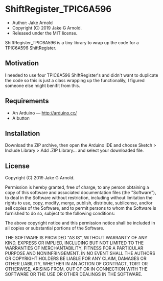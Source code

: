 ShiftRegister_TPIC6A596
======

* Author: Jake Arnold 
* Copyright (C) 2019 Jake G Arnold.
* Released under the MIT license.

ShiftRegister_TPIC6A596 is a tiny library to wrap up the code for a TPIC6A596 ShiftRegister.

Motivation
----------
I needed to use four TPIC6A596 ShiftRegister's and didn't want to duplicate the code so this is just a class wrapping up the functionalily, I figured someone else might benifit from this.

Requirements
------------
* An Arduino — http://arduino.cc/
* A button

Installation
------------
Download the ZIP archive, then open the Arduino IDE and choose Sketch > Include Library > Add .ZIP Library... and select your downloaded file.

License
-------
Copyright (C) 2019 Jake G Arnold.

Permission is hereby granted, free of charge, to any person obtaining a copy of this software and associated documentation files (the "Software"), to deal in the Software without restriction, including without limitation the rights to use, copy, modify, merge, publish, distribute, sublicense, and/or sell copies of the Software, and to permit persons to whom the Software is furnished to do so, subject to the following conditions:

The above copyright notice and this permission notice shall be included in all copies or substantial portions of the Software.

THE SOFTWARE IS PROVIDED "AS IS", WITHOUT WARRANTY OF ANY KIND, EXPRESS OR IMPLIED, INCLUDING BUT NOT LIMITED TO THE WARRANTIES OF MERCHANTABILITY, FITNESS FOR A PARTICULAR PURPOSE AND NONINFRINGEMENT. IN NO EVENT SHALL THE AUTHORS OR COPYRIGHT HOLDERS BE LIABLE FOR ANY CLAIM, DAMAGES OR OTHER LIABILITY, WHETHER IN AN ACTION OF CONTRACT, TORT OR OTHERWISE, ARISING FROM, OUT OF OR IN CONNECTION WITH THE SOFTWARE OR THE USE OR OTHER DEALINGS IN THE SOFTWARE.

